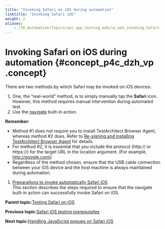 ```yaml
--- 
title: "Invoking Safari on iOS during automation"
linktitle: "Invoking Safari iOS"
weight: 2
aliases: 
    - /TA_Automation/Topics/aut_app_testing_mobile_web_invoking_Safari.html
---
```

# Invoking Safari on iOS during automation {#concept_p4c_dzh_vp .concept}

There are two methods by which Safari may be invoked on iOS devices:

1.  One, the “real-world” method, is to simply manually tap the **Safari** icon. However, this method requires manual intervention during automated test.
2.  Use the [navigate](bia_navigate.html) built-in action.

**Remember:**

-   Method \#1 does not require you to install TestArchitect Browser Agent, whereas method \#2 does. Refer to [Re-signing and installing TestArchitect Browser Agent](aut_app_testing_mobile_web_Safari_installing_TA_Browser_Agent.html) for details.
-   For method \#2, it is essential that you include the protocol \(http:// or https://\) for the target URL in the location argument. \(For example, http://google.com\)
-   Regardless of the method chosen, ensure that the USB cable connection between your iOS device and the host machine is always maintained during automation.

1.  [Preparations to invoke automatically Safari iOS](../../TA_Automation/Topics/aut_app_testing_mobile_web_Safari_preparation.html)  
This section describes the steps required to ensure that the navigate built-in action can successfully invoke Safari on iOS.

**Parent topic:**[Testing Safari on iOS](../../TA_Automation/Topics/aut_app_testing_mobile_web_Safari.html)

**Previous topic:**[Safari iOS testing prerequisites](../../TA_Automation/Topics/aut_app_testing_mobile_web_Safari_prerequesites.html)

**Next topic:**[Handling JavaScript popups on Safari iOS](../../TA_Automation/Topics/aut_app_testing_safari_apps_popups.html)

